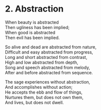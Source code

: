 # 2. Abstraction

When beauty is abstracted  
Then ugliness has been implied;  
When good is abstracted  
Then evil has been implied.  

So alive and dead are abstracted from nature,  
Difficult and easy abstracted from progress,  
Long and short abstracted from contrast,  
High and low abstracted from depth,  
Song and speech abstracted from melody,  
After and before abstracted from sequence.  

The sage experiences without abstraction,  
And accomplishes without action;  
He accepts the ebb and flow of things,  
Nurtures them, but does not own them,  
And lives, but does not dwell.  

